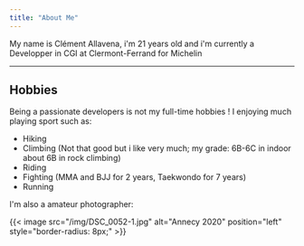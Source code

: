 ```yaml
---
title: "About Me"
---
```


My name is Clément Allavena, i'm 21 years old and i'm currently a Developper in CGI at Clermont-Ferrand for Michelin

---------
Hobbies
---------

Being a passionate developers is not my full-time hobbies ! I enjoying much playing sport such as:
- Hiking
- Climbing (Not that good but i like very much; my grade: 6B-6C in indoor about 6B in rock climbing)
- Riding
- Fighting (MMA and BJJ for 2 years, Taekwondo for 7 years)
- Running

I'm also a amateur photographer:

{{< image src="/img/DSC_0052-1.jpg" alt="Annecy 2020" position="left" style="border-radius: 8px;" >}}
